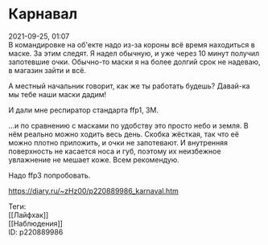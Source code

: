 Карнавал
=========

   
 2021-09-25, 01:07   
  В командировке на об'екте надо из-за короны всё время находиться в маске. За этим следят. Я надел обычную, и уже через 10 минут получил запотевшие очки. Обычно-то маски я на более долгий срок не надеваю, в магазин зайти и всё.   
   
 А местный начальник говорит, как же ты работать будешь? Давай-ка мы тебе наши маски дадим!   
   
 И дали мне респиратор стандарта ffp1, 3M.   
   
 ...и по сравнению с масками по удобству это просто небо и земля. В нём реально можно ходить весь день. Скобка жёсткая, так что её можно плотно приложить, и очки не запотевают. И внутренняя поверхность не касается носа и губ, поэтому их неизбежное увлажнение не мешает коже. Всем рекомендую.   
   
 Надо ffp3 попробовать.   
    
 <https://diary.ru/~zHz00/p220889986_karnaval.htm>   
   
 Теги:   
 [[Лайфхак]]   
 [[Наблюдения]]   
 ID: p220889986